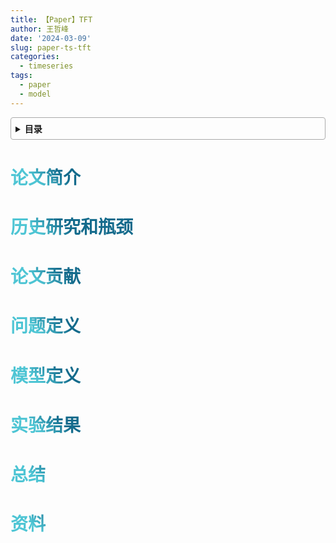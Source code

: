 ```yaml
---
title: 【Paper】TFT
author: 王哲峰
date: '2024-03-09'
slug: paper-ts-tft
categories:
  - timeseries
tags:
  - paper
  - model
---
```



<style>
h1 {
    background-color: #2B90B6;
    background-image: linear-gradient(45deg, #4EC5D4 10%, #146b8c 20%);
    background-size: 100%;
    -webkit-background-clip: text;
    -moz-background-clip: text;
    -webkit-text-fill-color: transparent;
    -moz-text-fill-color: transparent;
}
h2 {
    background-color: #2B90B6;
    background-image: linear-gradient(45deg, #4EC5D4 10%, #146b8c 20%);
    background-size: 100%;
    -webkit-background-clip: text;
    -moz-background-clip: text;
    -webkit-text-fill-color: transparent;
    -moz-text-fill-color: transparent;
}
h3 {
    background-color: #2B90B6;
    background-image: linear-gradient(45deg, #4EC5D4 10%, #146b8c 20%);
    background-size: 100%;
    -webkit-background-clip: text;
    -moz-background-clip: text;
    -webkit-text-fill-color: transparent;
    -moz-text-fill-color: transparent;
}
details {
    border: 1px solid #aaa;
    border-radius: 4px;
    padding: .5em .5em 0;
}
summary {
    font-weight: bold;
    margin: -.5em -.5em 0;
    padding: .5em;
}
details[open] {
    padding: .5em;
}
details[open] summary {
    border-bottom: 1px solid #aaa;
    margin-bottom: .5em;
}
</style>

<details><summary>目录</summary><p>

- [论文简介](#论文简介)
- [历史研究和瓶颈](#历史研究和瓶颈)
- [论文贡献](#论文贡献)
- [问题定义](#问题定义)
- [模型定义](#模型定义)
- [实验结果](#实验结果)
- [总结](#总结)
- [资料](#资料)
</p></details><p></p>


# 论文简介



# 历史研究和瓶颈


# 论文贡献



# 问题定义



# 模型定义


# 实验结果


# 总结


# 资料

